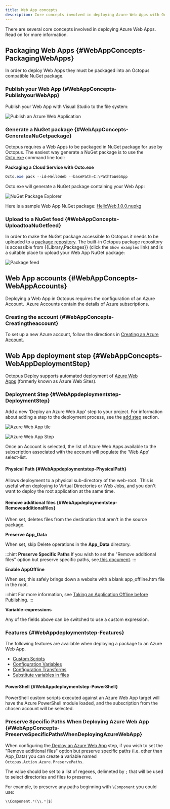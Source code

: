 ```yaml
---
title: Web App concepts
description: Core concepts involved in deploying Azure Web Apps with Octopus Deploy.
---
```


There are several core concepts involved in deploying Azure Web Apps.  Read on for more information.

## Packaging Web Apps {#WebAppConcepts-PackagingWebApps}

In order to deploy Web Apps they must be packaged into an Octopus compatible NuGet package.

### Publish your Web App {#WebAppConcepts-PublishyourWebApp}

Publish your Web App with Visual Studio to the file system:

![Publish an Azure Web Application](vs-package.png "width=500")

### Generate a NuGet package {#WebAppConcepts-GenerateaNuGetpackage}

Octopus requires a Web Apps to be packaged in NuGet package for use by Octopus. The easiest way generate a NuGet package is to use the [Octo.exe](/docs/packaging-applications/creating-packages/nuget-packages/using-octo.exe.md) command line tool:

**Packaging a Cloud Service with Octo.exe**

```powershell
Octo.exe pack --id=HelloWeb --basePath=C:\PathToWebApp
```

Octo.exe will generate a NuGet package containing your Web App:

![NuGet Package Explorer](nuget-package-explorer.png "width=500")

Here is a sample Web App NuGet package: [HelloWeb.1.0.0.nupkg](https://download.octopusdeploy.com/demo/HelloWeb.1.0.0.nupkg)

### Upload to a NuGet feed {#WebAppConcepts-UploadtoaNuGetfeed}

In order to make the NuGet package accessible to Octopus it needs to be uploaded to a [package repository](/docs/packaging-applications/package-repositories/index.md). The built-in Octopus package repository is accessible from {{Library,Packages}} (click the `Show examples` link) and is a suitable place to upload your Web App NuGet package:

![Package feed](package-feed.png "width=500")

## Web App accounts {#WebAppConcepts-WebAppAccounts}

Deploying a Web App in Octopus requires the configuration of an Azure Account.  Azure Accounts contain the details of Azure subscriptions.

### Creating the account {#WebAppConcepts-Creatingtheaccount}

To set up a new Azure account, follow the directions in [Creating an Azure Account](/docs/infrastructure/azure/creating-an-azure-account/index.md).

## Web App deployment step {#WebAppConcepts-WebAppDeploymentStep}

Octopus Deploy supports automated deployment of [Azure Web Apps](http://azure.microsoft.com/en-us/services/app-service/web/) (formerly known as Azure Web Sites).

### Deployment Step {#WebAppdeploymentstep-DeploymentStep}

Add a new 'Deploy an Azure Web App' step to your project. For information about adding a step to the deployment process, see the [add step](/docs/deploying-applications/deployment-process/steps/index.md) section.

![Azure Web App tile](/docs/images/5671696/5865899.png "width=170")

![Azure Web App Step](web-app-step.png "width=500")

Once an Account is selected, the list of Azure Web Apps available to the subscription associated with the account will populate the 'Web App' select-list.

#### Physical Path {#WebAppdeploymentstep-PhysicalPath}

Allows deployment to a physical sub-directory of the web-root.  This is useful when deploying to Virtual Directories or Web Jobs, and you don't want to deploy the root application at the same time.

#### Remove additional files {#WebAppdeploymentstep-Removeadditionalfiles}

When set, deletes files from the destination that aren't in the source package.

**Preserve App\_Data**

When set, skip Delete operations in the **App\_Data** directory.

:::hint
**Preserve Specific Paths**
If you wish to set the "Remove additional files" option but preserve specific paths, see[ this document](/docs/deploying-applications/azure-deployments/web-apps/web-app-concepts.md#WebAppConcepts-PreserveSpecificPathsWhenDeployingAzureWebApp).
:::

**Enable AppOffline**

When set, this safely brings down a website with a blank app\_offline.htm file in the root.

:::hint
For more information, see [Taking an Application Offline before Publishing](https://www.iis.net/learn/publish/deploying-application-packages/taking-an-application-offline-before-publishing).
:::

**Variable-expressions**

Any of the fields above can be switched to use a custom expression.

### Features {#WebAppdeploymentstep-Features}

The following features are available when deploying a package to an Azure Web App.

- [Custom Scripts](/docs/deploying-applications/custom-scripts/index.md)
- [Configuration Variables](/docs/deploying-applications/configuration-files/index.md)
- [Configuration Transforms](/docs/deploying-applications/configuration-files/index.md)
- [Substitute variables in files](/docs/reference/variable-substitution-syntax.md)

#### PowerShell {#WebAppdeploymentstep-PowerShell}

PowerShell custom scripts executed against an Azure Web App target will have the Azure PowerShell module loaded, and the subscription from the chosen account will be selected.

### Preserve Specific Paths When Deploying Azure Web App {#WebAppConcepts-PreserveSpecificPathsWhenDeployingAzureWebApp}

When configuring the[ Deploy an Azure Web App](/docs/deploying-applications/azure-deployments/web-apps/web-app-concepts.md#WebAppConcepts-WebAppDeploymentStep) step, if you wish to set the "Remove additional files" option but preserve specific paths (i.e. other than App\_Data) you can create a variable named `Octopus.Action.Azure.PreservePaths`.

The value should be set to a list of regexes, delimeted by `;` that will be used to select directories and files to preserve.

For example, to preserve any paths beginning with `\Component` you could use:

```powershell
\\Component.*(\\.*|$)
```
